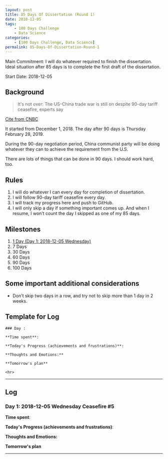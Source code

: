 ```yaml
---
layout: post
title: 85 Days Of Dissertation (Round 1)
date: 2018-12-05
tags:
	- 100 Days Challenge
	- Data Science
categories:
	- [100 Days Challenge, Data Science]
permalink: 85-Days-Of-Dissertation-Round-1
---
```

Main Commitment: I will do whatever required to finish the dissertation. Ideal situation after 85 days is to complete the first draft of the dissertation.

Start Date: 2018-12-05

<!-- more -->

## Background

> It's not over: The US-China trade war is still on despite 90-day tariff ceasefire, experts say

[Cite from CNBC](https://www.cnbc.com/2018/12/03/us-china-trade-war-still-on-despite-trump-xi-90-days-truce-experts.html)

It started from December 1, 2018. The day after 90 days is Thursday
February 28, 2019. 

During the 90-day negotiation period, China communist party will be doing whatever they can to achieve the requirement from the U.S.

There are lots of things that can be done in 90 days. I should work hard, too.

## Rules

1. I will do whatever I can every day for completion of dissertation.
2. I will follow 90-day tariff ceasefire every day.
4. I will track my progress here and push to GitHub.
5. I will only skip a day if something important comes up. And when I resume, I won’t count the day I skipped as one of my 85 days.

## Milestones

1. [1 Day (Day 1: 2018-12-05 Wednesday)](#Day-1-2018-12-05-Wednesday)
2. 7 Days 
3. 30 Days 
4. 60 Days 
5. 90 Days 
6. 100 Days 

## Some important additional considerations

* Don't skip two days in a row, and try not to skip more than 1 day in 2 weeks.

## Template for Log

```
### Day :

**Time spent**:

**Today's Progress (achievements and frustrations)**:

**Thoughts and Emotions:**

**Tomorrow's plan**

<hr>
```

<hr>

## Log

### Day 1: 2018-12-05 Wednesday Ceasefire #5

**Time spent**:

**Today's Progress (achievements and frustrations)**:

**Thoughts and Emotions:**

**Tomorrow's plan**

<hr>
